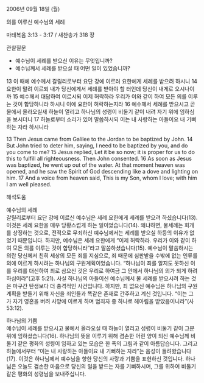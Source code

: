 2006년 09월 18일 (월)

의를 이루신 예수님의 세례



마태복음 3:13 - 3:17 / 새찬송가 318 장


관찰질문
- 예수님이 세례를 받으신 이유는 무엇입니까? 
- 예수님께서 세례를 받으실 때 어떤 일이 있었습니까? 

13 이 때에 예수께서 갈릴리로부터 요단 강에 이르러 요한에게 세례를 받으려 하시니 14 요한이 말려 이르되 내가 당신에게서 세례를 받아야 할 터인데 당신이 내게로 오시나이까 15 예수께서 대답하여 이르시되 이제 허락하라 우리가 이와 같이 하여 모든 의를 이루는 것이 합당하니라 하시니 이에 요한이 허락하는지라 16 예수께서 세례를 받으시고 곧 물에서 올라오실새 하늘이 열리고 하나님의 성령이 비둘기 같이 내려 자기 위에 임하심을 보시더니 17 하늘로부터 소리가 있어 말씀하시되 이는 내 사랑하는 아들이요 내 기뻐하는 자라 하시니라

13  Then Jesus came from Galilee to the Jordan to be baptized by John. 14  But John tried to deter him, saying, I need to be baptized by you, and do you come to me? 15  Jesus replied, Let it be so now; it is proper for us to do this to fulfill all righteousness. Then John consented. 16  As soon as Jesus was baptized, he went up out of the water. At that moment heaven was opened, and he saw the Spirit of God descending like a dove and lighting on him. 17  And a voice from heaven said, This is my Son, whom I love; with him I am well pleased.

해석도움





예수님의 세례  
갈릴리로부터 요단 강에 이르신 예수님은 세례 요한에게 세례를 받으려 하셨습니다(13). 이것은 세례 요한을 매우 당황스럽게 하는 일이었습니다(14). 왜냐하면, 물세례는 회개를 상징하는 것으로, 전적으로 무죄하신 예수님께서는 세례를 받으실 하등의 이유가 없었기 때문입니다. 하지만, 예수님은 세례 요한에게 “이제 허락하라. 우리가 이와 같이 하여 모든 의를 이루는 것이 합당하니라”라고 말씀하셨습니다(15). 예수님이 말씀하시는 의란 당신께서 친히 세상의 모든 죄를 지심으로, 죄 때문에 심판받을 수밖에 없는 인류를 의에 이르게 하시려는 하나님의 구원계획이었습니다. “하나님이 죄를 알지도 못하신 이를 우리를 대신하여 죄로 삼으신 것은 우리로 하여금 그 안에서 하나님의 의가 되게 하려 하심이라”(고후 5:21). 사실 하나님의 아들이신 예수님께서 물 세례를 받으시려 하는 것은 마구간 탄생보다 더 충격적인 사건입니다. 하지만, 죄 없으신 예수님은 하나님의 구원계획을 받들기 위해 자신을 죄인들과 똑같은 존재로 간주하고 계신 것입니다. “이는 그가 자기 영혼을 버려 사망에 이르게 하며 범죄자 중 하나로 헤아림을 받았음이니라”(사 53:12).  

하나님의 기쁨  
예수님이 세례를 받으시고 물에서 올라오실 때 하늘이 열리고 성령이 비둘기 같이 그분 위에 임하셨습니다(16). 하나님의 뜻을 이루기 위해 겸손한 어린 양이 되신 예수님께 비둘기 같은 평화의 성령이 임하고 있는 모습은 한 폭의 그림과 같이 아름답습니다. 그리고 하늘에서부터 “이는 내 사랑하는 아들이요 내 기뻐하는 자라”는 음성이 들려왔습니다(17). 이것은 하나님께서 예수님을 향한 당신의 사랑과 기쁨을 표현하신 것입니다. 하나님은 오늘도 겸손한 마음으로 당신의 일을 받드는 자를 기뻐하시며, 그를 위하여 비둘기 같은 평화의 성령님을 보내주십니다.
